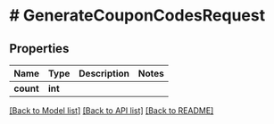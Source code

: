 # # GenerateCouponCodesRequest

## Properties

Name | Type | Description | Notes
------------ | ------------- | ------------- | -------------
**count** | **int** |  |

[[Back to Model list]](../../README.md#models) [[Back to API list]](../../README.md#endpoints) [[Back to README]](../../README.md)
